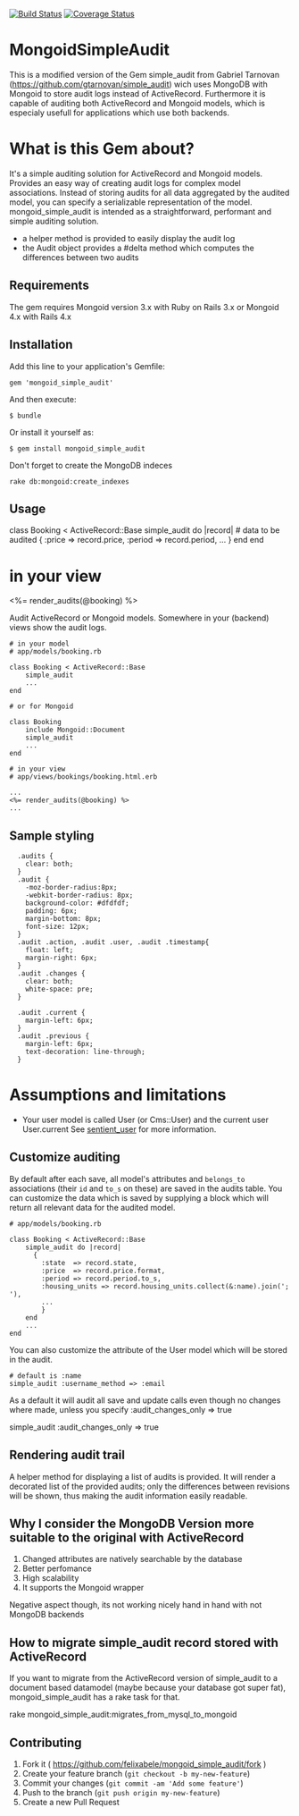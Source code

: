 [![Build Status](https://travis-ci.org/felixabele/mongoid_simple_audit.svg?branch=master)](https://travis-ci.org/felixabele/mongoid_simple_audit) [![Coverage Status](https://img.shields.io/coveralls/felixabele/mongoid_simple_audit.svg)](https://coveralls.io/r/felixabele/mongoid_simple_audit?branch=master)

# MongoidSimpleAudit

This is a modified version of the Gem simple_audit from Gabriel Tarnovan (https://github.com/gtarnovan/simple_audit) wich uses MongoDB with Mongoid to store audit logs instead of ActiveRecord. Furthermore it is capable of auditing both ActiveRecord and Mongoid models, which is especialy usefull for applications which use both backends.

# What is this Gem about?

It's a simple auditing solution for ActiveRecord and Mongoid models. Provides an easy way of creating audit logs for complex model associations.
Instead of storing audits for all data aggregated by the audited model, you can specify a serializable representation of the model.
mongoid_simple_audit is intended as a straightforward, performant and simple auditing solution.
    
  * a helper method is provided to easily display the audit log
  * the Audit object provides a #delta method which computes the differences between two audits

## Requirements

The gem requires Mongoid version 3.x with Ruby on Rails 3.x or Mongoid 4.x with Rails 4.x

## Installation

Add this line to your application's Gemfile:

    gem 'mongoid_simple_audit'

And then execute:

    $ bundle

Or install it yourself as:

    $ gem install mongoid_simple_audit

Don't forget to create the MongoDB indeces

    rake db:mongoid:create_indexes

## Usage

  class Booking < ActiveRecord::Base
    simple_audit do |record|
      # data to be audited
      {
          :price => record.price,
          :period => record.period, 
          ...
      }
    end
  end
  
  # in your view
  <%= render_audits(@booking) %>

Audit ActiveRecord or Mongoid models. Somewhere in your (backend) views show the audit logs.
    
    # in your model
    # app/models/booking.rb
    
    class Booking < ActiveRecord::Base
        simple_audit
        ...
    end
    
    # or for Mongoid

    class Booking
        include Mongoid::Document
        simple_audit
        ...
    end    

    # in your view
    # app/views/bookings/booking.html.erb
    
    ...
    <%= render_audits(@booking) %>
    ...     

## Sample styling
      .audits {
        clear: both;
      }
      .audit {
        -moz-border-radius:8px;
        -webkit-border-radius: 8px;
        background-color: #dfdfdf;
        padding: 6px;
        margin-bottom: 8px;
        font-size: 12px;
      }
      .audit .action, .audit .user, .audit .timestamp{
        float: left;
        margin-right: 6px;
      }
      .audit .changes {
        clear: both;
        white-space: pre;
      }

      .audit .current {
        margin-left: 6px;
      }
      .audit .previous {
        margin-left: 6px;
        text-decoration: line-through;
      }  

# Assumptions and limitations

  * Your user model is called User (or Cms::User) and the current user User.current
    See [sentient_user](http://github.com/bokmann/sentient_user) for more information.

    
## Customize auditing

By default after each save, all model's attributes and `belongs_to` associations (their `id` and `to_s` on these) are saved in the audits table.
You can customize the data which is saved by supplying a block which will return all relevant data for the audited model.

    # app/models/booking.rb
    
    class Booking < ActiveRecord::Base
        simple_audit do |record|
          {
            :state  => record.state, 
            :price  => record.price.format,
            :period => record.period.to_s,
            :housing_units => record.housing_units.collect(&:name).join('; '),
            ...
            }
        end
        ...
    end
    
You can also customize the attribute of the User model which will be stored in the audit.

    # default is :name
    simple_audit :username_method => :email

As a default it will audit all save and update calls even though no changes where made, unless you specify :audit_changes_only => true

  simple_audit :audit_changes_only => true
    
## Rendering audit trail

A helper method for displaying a list of audits is provided. It will render a decorated list of the provided audits;
only the differences between revisions will be shown, thus making the audit information easily readable.

## Why I consider the MongoDB Version more suitable to the original with ActiveRecord

1. Changed attributes are natively searchable by the database
2. Better perfomance
3. High scalability
4. It supports the Mongoid wrapper  

Negative aspect though, its not working nicely hand in hand with not MongoDB backends

## How to migrate simple_audit record stored with ActiveRecord

If you want to migrate from the ActiveRecord version of simple_audit to a document based datamodel (maybe because your database got super fat), mongoid_simple_audit has a rake task for that.

  rake mongoid_simple_audit:migrates_from_mysql_to_mongoid

## Contributing

1. Fork it ( https://github.com/felixabele/mongoid_simple_audit/fork )
2. Create your feature branch (`git checkout -b my-new-feature`)
3. Commit your changes (`git commit -am 'Add some feature'`)
4. Push to the branch (`git push origin my-new-feature`)
5. Create a new Pull Request
